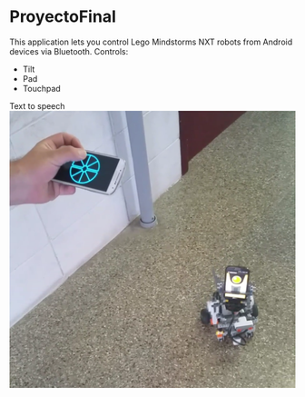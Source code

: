 # ProyectoFinal
This application lets you control Lego Mindstorms NXT robots from Android devices via Bluetooth.
Controls:
  - Tilt
  - Pad
  - Touchpad

Text to speech
![Robot](/ConnectTest/1.png?raw=true "Look how cute he is")
